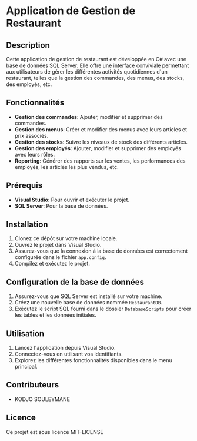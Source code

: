 # Application de Gestion de Restaurant

## Description
Cette application de gestion de restaurant est développée en C# avec une base de données SQL Server. Elle offre une interface conviviale permettant aux utilisateurs de gérer les différentes activités quotidiennes d'un restaurant, telles que la gestion des commandes, des menus, des stocks, des employés, etc.

## Fonctionnalités
- **Gestion des commandes**: Ajouter, modifier et supprimer des commandes.
- **Gestion des menus**: Créer et modifier des menus avec leurs articles et prix associés.
- **Gestion des stocks**: Suivre les niveaux de stock des différents articles.
- **Gestion des employés**: Ajouter, modifier et supprimer des employés avec leurs rôles.
- **Reporting**: Générer des rapports sur les ventes, les performances des employés, les articles les plus vendus, etc.

## Prérequis
- **Visual Studio**: Pour ouvrir et exécuter le projet.
- **SQL Server**: Pour la base de données.

## Installation
1. Clonez ce dépôt sur votre machine locale.
2. Ouvrez le projet dans Visual Studio.
3. Assurez-vous que la connexion à la base de données est correctement configurée dans le fichier `app.config`.
4. Compilez et exécutez le projet.

## Configuration de la base de données
1. Assurez-vous que SQL Server est installé sur votre machine.
2. Créez une nouvelle base de données nommée `RestaurantDB`.
3. Exécutez le script SQL fourni dans le dossier `DatabaseScripts` pour créer les tables et les données initiales.

## Utilisation
1. Lancez l'application depuis Visual Studio.
2. Connectez-vous en utilisant vos identifiants.
3. Explorez les différentes fonctionnalités disponibles dans le menu principal.

## Contributeurs
- KODJO SOULEYMANE

## Licence
Ce projet est sous licence MIT-LICENSE
